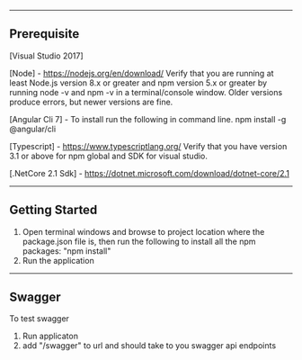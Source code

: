 ﻿---------------------------------
Prerequisite
---------------------------------
[Visual Studio 2017]

[Node] - https://nodejs.org/en/download/ 
Verify that you are running at least Node.js version 8.x or greater and npm version 5.x or greater by running node -v and npm -v in a terminal/console window. Older versions produce errors, but newer versions are fine.

[Angular Cli 7] - To install run the following in command line. 
npm install -g @angular/cli

[Typescript] - https://www.typescriptlang.org/
Verify that you have version 3.1 or above for npm global and SDK for visual studio. 

[.NetCore 2.1 Sdk] - https://dotnet.microsoft.com/download/dotnet-core/2.1

--------------------------------------
Getting Started
--------------------------------------

1. Open terminal windows and browse to project location where the package.json file is, then run the following to install all the npm packages:
"npm install"
2. Run the application

---------------------------------
Swagger
---------------------------------
To test swagger

1. Run applicaton
2. add "/swagger" to url and should take to you swagger api endpoints


